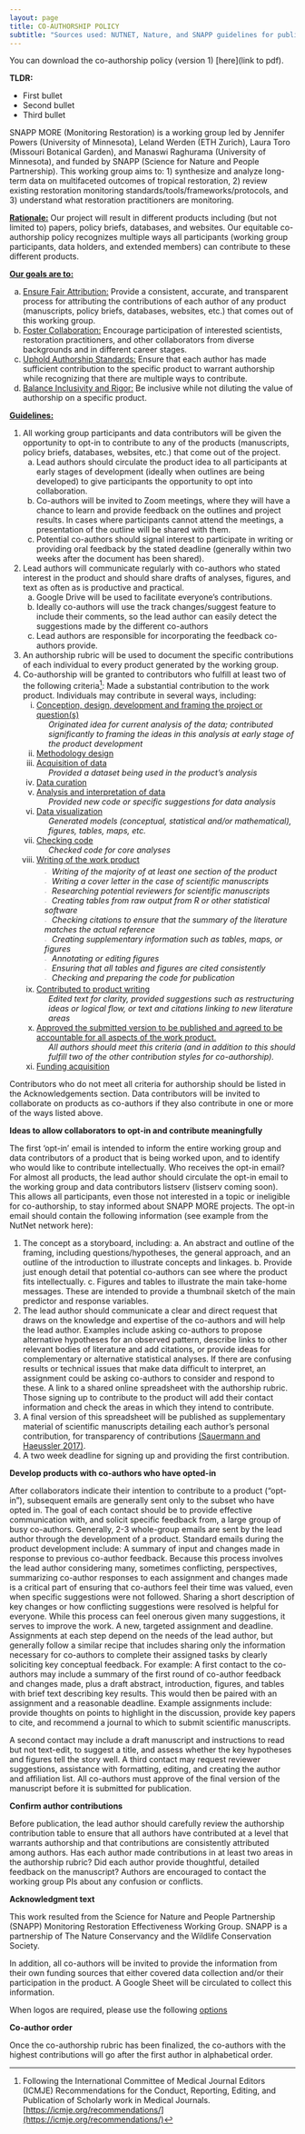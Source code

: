 ```yaml
---
layout: page
title: CO-AUTHORSHIP POLICY
subtitle: "Sources used: NUTNET, Nature, and SNAPP guidelines for publications and authorship"
---
```

You can download the co-authorship policy (version 1) [here](link to pdf).

<div class="box-note">
<p><strong>TLDR:</strong></p>
  <ul>
    <li>First bullet</li>
    <li>Second bullet</li>
    <li>Third bullet</li>
  </ul>
</div>

SNAPP MORE (Monitoring Restoration) is a working group led by Jennifer Powers (University of Minnesota), Leland Werden (ETH Zurich), Laura Toro (Missouri Botanical Garden), and Manaswi Raghurama (University of Minnesota), and funded by SNAPP (Science for Nature and People Partnership). This working group aims to: 1) synthesize and analyze long-term data on multifaceted outcomes of tropical restoration, 2) review existing restoration monitoring standards/tools/frameworks/protocols, and 3) understand what restoration practitioners are monitoring.

**<u>Rationale:</u>** Our project will result in different products including (but not limited to) papers, policy briefs, databases, and websites. Our equitable co-authorship policy recognizes multiple ways all participants (working group participants, data holders, and extended members) can contribute to these different products. 

**<u>Our goals are to:</u>**
<ol type="a">
     <li><u>Ensure Fair Attribution:</u> Provide a consistent, accurate, and transparent process for attributing the contributions of each author of any product (manuscripts, policy briefs, databases, websites, etc.) that comes out of this working group.</li>
     <li><u>Foster Collaboration:</u> Encourage participation of interested scientists, restoration practitioners, and other collaborators from diverse backgrounds and in different career stages.</li>
     <li><u>Uphold Authorship Standards:</u> Ensure that each author has made sufficient contribution to the specific product to warrant authorship while recognizing that there are multiple ways to contribute.</li>
     <li><u>Balance Inclusivity and Rigor:</u> Be inclusive while not diluting the value of authorship on a specific product.</li>
   </ol>

**<u>Guidelines:</u>**
1. All working group participants and data contributors will be given the opportunity to opt-in to contribute to any of the products (manuscripts, policy briefs, databases, websites, etc.) that come out of the project.
   <ol type="a">
     <li>Lead authors should circulate the product idea to all participants at early stages of development (ideally when outlines are being developed) to give participants the opportunity to opt into collaboration.</li>
     <li>Co-authors will be invited to Zoom meetings, where they will have a chance to learn and provide feedback on the outlines and project results. In cases where participants cannot attend the meetings, a presentation of the outline will be shared with them.</li>
     <li>Potential co-authors should signal interest to participate in writing or providing oral feedback by the stated deadline (generally within two weeks after the document has been shared).</li>
   </ol>
2. Lead authors will communicate regularly with co-authors who stated interest in the product and should share drafts of analyses, figures, and text as often as is productive and practical. 
   <ol type="a">
     <li>Google Drive will be used to facilitate everyone’s contributions.</li>
     <li>Ideally co-authors will use the track changes/suggest feature to include their comments, so the lead author can easily detect the suggestions made by the different co-authors</li>
     <li>Lead authors are responsible for incorporating the feedback co-authors provide.</li>
   </ol>
3. An authorship rubric will be used to document the specific contributions of each individual to every product generated by the working group.
4. Co-authorship will be granted to contributors who fulfill at least two of the following criteria[^1]&#8288;:
Made a substantial contribution to the work product. Individuals may contribute in several ways, including:
   <ol type="i">
     <li>
        <div><u>Conception, design, development and framing the project or question(s)</u></div>
        <div style="margin-left: 1.5em;">
           <i>Originated idea for current analysis of the data; contributed significantly to framing the ideas in this analysis at early stage of the product development</i>
        </div>
     </li>
     <li><u>Methodology design</u></li>
     <li><div><u>Acquisition of data</u></div>
        <div style="margin-left: 1.5em;"><i>Provided a dataset being used in the product’s analysis</i></div>
     </li>
     <li><u>Data curation</u></li>
     <li><div><u>Analysis and interpretation of data</u></div>
        <div style="margin-left: 1.5em;"><i>Provided new code or specific suggestions for data analysis</i></div></li>
     <li><div><u>Data visualization</u></div>
        <div style="margin-left: 1.5em;"><i>Generated models (conceptual, statistical and/or mathematical), figures, tables, maps, etc. </i></div></li>
     <li><div><u>Checking code</u></div>
        <div style="margin-left: 1.5em;"><i>Checked code for core analyses</i></div></li>
     <li><u>Writing of the work product</u>
        <ul style="list-style-image: url('data:image/svg+xml,%3Csvg%20xmlns=%22http://www.w3.org/2000/svg%22%20width=%226%22%20height=%226%22%3E%3Ctext%20x=%220%22%20y=%225%22%20font-size=%226%22%3E%E2%80%93%3C/text%3E%3C/svg%3E'); list-style-position: inside; margin: 0; padding: 0.25em 0 0.25em 1em; font-style: italic;">
           <li>Writing of the majority of at least one section of the product</li>
           <li>Writing a cover letter in the case of scientific manuscripts</li>
	   <li>Researching potential reviewers for scientific manuscripts</li>
           <li>Creating tables from raw output from R or other statistical software</li>
	   <li>Checking citations to ensure that the summary of the literature matches the actual reference</li>
           <li>Creating supplementary information such as tables, maps, or figures</li>
	   <li>Annotating or editing figures </li>
           <li>Ensuring that all tables and figures are cited consistently</li>
	   <li>Checking and preparing the code for publication</li>
        </ul>
     </li>
     <li><div><u>Contributed to product writing</u></div>
        <div style="margin-left: 1.5em;"><i>Edited text for clarity, provided suggestions such as restructuring ideas or logical flow, or text and citations linking to new literature areas</i></div></li>
     <li><div><u>Approved the submitted version to be published and agreed to be accountable for all aspects of the work product.</u></div>
	<div style="margin-left: 1.5em;"><i>All authors should meet this criteria (and in addition to this should fulfill two of the other contribution styles for co-authorship).</i></div></li>
     <li><u>Funding acquisition</u></li>
   </ol>

Contributors who do not meet all  criteria for authorship should be listed in the Acknowledgements section. Data contributors will be invited to collaborate on products as co-authors if they also contribute in one or more of the ways listed above.

**Ideas to allow collaborators to opt-in and contribute meaningfully**

The first ‘opt-in’ email is intended to inform the entire working group and data contributors of a product that is being worked upon, and to identify who would like to contribute intellectually. 
Who receives the opt-in email? For almost all products, the lead author should circulate the opt-in email to the working group and data contributors listserv  (listserv coming soon). This allows all participants, even those not interested in a topic or ineligible for co-authorship, to stay informed about SNAPP MORE projects. 
The opt-in email should contain the following information (see example from the NutNet network here):
1.	The concept as a storyboard, including:
a.	An abstract and outline of the framing, including questions/hypotheses, the general approach, and an outline of the introduction to illustrate concepts and linkages. 
b.	Provide just enough detail that potential co-authors can see where the product fits intellectually.
c.	Figures and tables to illustrate the main take-home messages. These are intended to provide a thumbnail sketch of the main predictor and response variables.
2.	The lead author should communicate a clear and direct request that draws on the knowledge and expertise of the co-authors and will help the lead author.
Examples include asking co-authors to propose alternative hypotheses for an observed pattern, describe links to other relevant bodies of literature and add citations, or provide ideas for complementary or alternative statistical analyses. If there are confusing results or technical issues that make data difficult to interpret, an assignment could be asking co-authors to consider and respond to these. A link to a shared online spreadsheet with the authorship rubric. 
Those signing up to contribute to the product will add their contact information and check the areas in which they intend to contribute.
3.	A final version of this spreadsheet will be published as supplementary material of scientific manuscripts detailing each author’s personal contribution, for transparency of contributions [(Sauermann and Haeussler 2017)](https://www.science.org/doi/10.1126/sciadv.1700404).
4.	A two week deadline for signing up and providing the first contribution. 

**Develop products with co-authors who have opted-in**

After collaborators indicate their intention to contribute to a product (“opt-in”), subsequent emails are generally sent only to the subset who have opted in. The goal of each contact should be to provide effective communication with, and solicit specific feedback from, a large group of busy co-authors. Generally, 2-3 whole-group emails are sent by the lead author through the development of a product. Standard emails during the product development include:
A summary of input and changes made in response to previous co-author feedback. Because this process involves the lead author considering many, sometimes conflicting, perspectives, summarizing co-author responses to each assignment and changes made is a critical part of ensuring that co-authors feel their time was valued, even when specific suggestions were not followed. Sharing a short description of key changes or how conflicting suggestions were resolved is helpful for everyone. While this process can feel onerous given many suggestions, it serves to improve the work.
A new, targeted assignment and deadline. Assignments at each step depend on the needs of the lead author, but generally follow a similar recipe that includes sharing only the information necessary for co-authors to complete their assigned tasks by clearly soliciting key conceptual feedback. For example:
A first contact to the co-authors may include a summary of the first round of co-author feedback and changes made, plus a draft abstract, introduction, figures, and tables with brief text describing key results. This would then be paired with an assignment and a reasonable deadline. Example assignments include: provide thoughts on points to highlight in the discussion, provide key papers to cite, and recommend a journal to which to submit scientific manuscripts.

A second contact may include a draft manuscript and instructions to read but not text-edit, to suggest a title, and assess whether the key hypotheses and figures tell the story well.
A third contact may request reviewer suggestions, assistance with formatting, editing, and creating the author and affiliation list.
All co-authors must approve of the final version of the manuscript before it is submitted for publication.

**Confirm author contributions**

Before publication, the lead author should carefully review the authorship contribution table to ensure that all authors have contributed at a level that warrants authorship and that contributions are consistently attributed among authors. Has each author made contributions in at least two areas in the authorship rubric? Did each author provide thoughtful, detailed feedback on the manuscript? Authors are encouraged to contact the working group PIs about any confusion or conflicts.

**Acknowledgment text**

This work resulted from the Science for Nature and People Partnership (SNAPP) Monitoring Restoration Effectiveness Working Group. SNAPP is a partnership of The Nature Conservancy and the Wildlife Conservation Society.

In addition, all co-authors will be invited to provide the information from their own funding sources that either covered data collection and/or their participation in the product. A Google Sheet will be circulated to collect this information. 

When logos are required, please use the following [options](https://tnc.app.box.com/s/0eeixsto05fenv7jusl6npg7raxhde15)

**Co-author order**

Once the co-authorship rubric has been finalized, the co-authors with the highest contributions will go after the first author in alphabetical order.


[^1]: Following the International Committee of Medical Journal Editors (ICMJE) Recommendations for the Conduct, Reporting, Editing, and Publication of Scholarly work in Medical Journals. [https://icmje.org/recommendations/](https://icmje.org/recommendations/)
